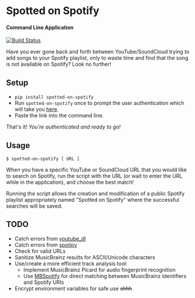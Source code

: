 # Spotted on Spotify
#### Command Line Application
[![Build Status](https://travis-ci.org/futurice/secret.svg?branch=master)](https://travis-ci.org/futurice/secret)

Have you ever gone back and forth between YouTube/SoundCloud trying to add songs to your Spotify playlist, only to waste time and find that the song is not available on Spotify? Look no further!

## Setup

* `pip install spotted-on-spotify`
* Run `spotted-on-spotify` once to prompt the user authentication which will take you [here](https://github.com/anthonymirand/SpottedOnSpotify-cmdline).
* Paste the link into the command line.

That's it! _You're authenticated and ready to go!_

## Usage

```
$ spotted-on-spotify [ URL ]
```

When you have a specific YouTube or SoundCloud URL that you would like to search on Spotify, run the script with the URL (or wait to enter the URL while in the application), and choose the best match!

Running the script allows the creation and modification of a public Spotify playlist appropriately named "Spotted on Spotify" where the successful searches will be saved.

## TODO

* Catch errors from [youtube_dl](https://github.com/rg3/youtube-dl)
* Catch errors from [spotipy](https://github.com/plamere/spotipy)
* Check for valid URLs
* Sanitize MusicBrainz results for ASCII/Unicode characters
* Use/create a more efficient track analysis tool:
    * Implement MusicBrainz Picard for audio fingerprint recognition
    * Use [MBSpotify](https://github.com/metabrainz/mbspotify) for direct matching between MusicBrainz Identifiers and Spotify URIs
* Encrypt environment variables for safe use  ~~shhh~~
